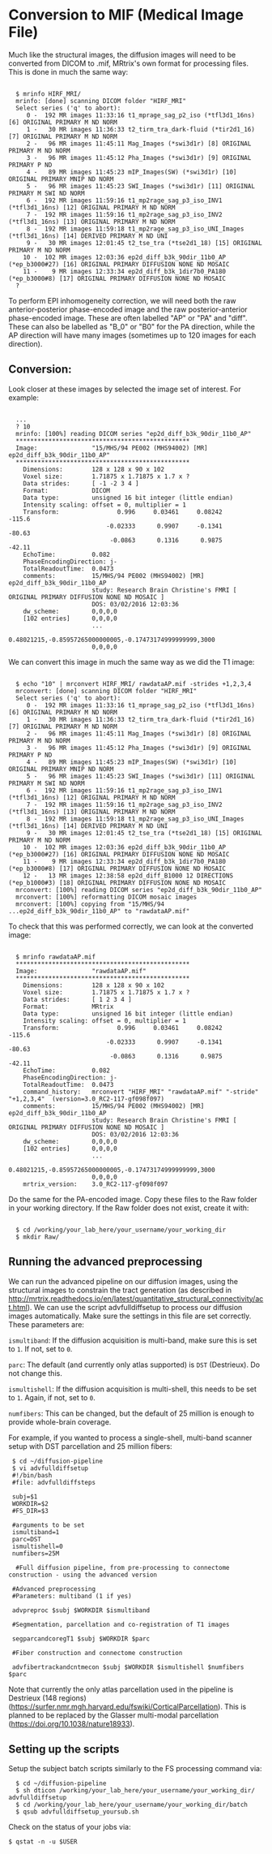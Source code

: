 # Conversion to MIF (Medical Image File)

Much like the structural images, the diffusion images will need to be converted from DICOM to .mif, MRtrix's own format for processing files. This is done in much the same way:

```

  $ mrinfo HIRF_MRI/
  mrinfo: [done] scanning DICOM folder "HIRF_MRI"
  Select series ('q' to abort):
     0 -  192 MR images 11:33:16 t1_mprage_sag_p2_iso (*tfl3d1_16ns) [6] ORIGINAL PRIMARY M ND NORM
     1 -   30 MR images 11:36:33 t2_tirm_tra_dark-fluid (*tir2d1_16) [7] ORIGINAL PRIMARY M ND NORM
     2 -   96 MR images 11:45:11 Mag_Images (*swi3d1r) [8] ORIGINAL PRIMARY M ND NORM
     3 -   96 MR images 11:45:12 Pha_Images (*swi3d1r) [9] ORIGINAL PRIMARY P ND
     4 -   89 MR images 11:45:23 mIP_Images(SW) (*swi3d1r) [10] ORIGINAL PRIMARY MNIP ND NORM
     5 -   96 MR images 11:45:23 SWI_Images (*swi3d1r) [11] ORIGINAL PRIMARY M SWI ND NORM
     6 -  192 MR images 11:59:16 t1_mp2rage_sag_p3_iso_INV1 (*tfl3d1_16ns) [12] ORIGINAL PRIMARY M ND NORM
     7 -  192 MR images 11:59:16 t1_mp2rage_sag_p3_iso_INV2 (*tfl3d1_16ns) [13] ORIGINAL PRIMARY M ND NORM
     8 -  192 MR images 11:59:18 t1_mp2rage_sag_p3_iso_UNI_Images (*tfl3d1_16ns) [14] DERIVED PRIMARY M ND UNI
     9 -   30 MR images 12:01:45 t2_tse_tra (*tse2d1_18) [15] ORIGINAL PRIMARY M ND NORM
    10 -  102 MR images 12:03:36 ep2d_diff_b3k_90dir_11b0_AP (*ep_b3000#27) [16] ORIGINAL PRIMARY DIFFUSION NONE ND MOSAIC
    11 -    9 MR images 12:33:34 ep2d_diff_b3k_1dir7b0_PA180 (*ep_b3000#8) [17] ORIGINAL PRIMARY DIFFUSION NONE ND MOSAIC
  ?

```

To perform EPI inhomogeneity correction, we will need both the raw anterior-posterior phase-encoded image and the raw posterior-anterior phase-encoded image. These are often labelled "AP" or "PA" and "diff". These can also be labelled as "B_0" or "B0" for the PA direction, while the AP direction will have many images (sometimes up to 120 images for each direction).

## Conversion:

Look closer at these images by selected the image set of interest. For example:

```

  ...
  ? 10
  mrinfo: [100%] reading DICOM series "ep2d_diff_b3k_90dir_11b0_AP"
  ************************************************
  Image:               "15/MHS/94 PE002 (MHS94002) [MR] ep2d_diff_b3k_90dir_11b0_AP"
  ************************************************
    Dimensions:        128 x 128 x 90 x 102
    Voxel size:        1.71875 x 1.71875 x 1.7 x ?
    Data strides:      [ -1 -2 3 4 ]
    Format:            DICOM
    Data type:         unsigned 16 bit integer (little endian)
    Intensity scaling: offset = 0, multiplier = 1
    Transform:                0.996     0.03461     0.08242      -115.6
                           -0.02333      0.9907     -0.1341      -80.63
                            -0.0863      0.1316      0.9875      -42.11
    EchoTime:          0.082
    PhaseEncodingDirection: j-
    TotalReadoutTime:  0.0473
    comments:          15/MHS/94 PE002 (MHS94002) [MR] ep2d_diff_b3k_90dir_11b0_AP
                       study: Research Brain Christine's FMRI [ ORIGINAL PRIMARY DIFFUSION NONE ND MOSAIC ]
                       DOS: 03/02/2016 12:03:36
    dw_scheme:         0,0,0,0
    [102 entries]      0,0,0,0
                       ...
                       0.48021215,-0.85957265000000005,-0.17473174999999999,3000
                       0,0,0,0

```

We can convert this image in much the same way as we did the T1 image:

```

  $ echo "10" | mrconvert HIRF_MRI/ rawdataAP.mif -strides +1,2,3,4
  mrconvert: [done] scanning DICOM folder "HIRF_MRI"
  Select series ('q' to abort):
     0 -  192 MR images 11:33:16 t1_mprage_sag_p2_iso (*tfl3d1_16ns) [6] ORIGINAL PRIMARY M ND NORM
     1 -   30 MR images 11:36:33 t2_tirm_tra_dark-fluid (*tir2d1_16) [7] ORIGINAL PRIMARY M ND NORM
     2 -   96 MR images 11:45:11 Mag_Images (*swi3d1r) [8] ORIGINAL PRIMARY M ND NORM
     3 -   96 MR images 11:45:12 Pha_Images (*swi3d1r) [9] ORIGINAL PRIMARY P ND
     4 -   89 MR images 11:45:23 mIP_Images(SW) (*swi3d1r) [10] ORIGINAL PRIMARY MNIP ND NORM
     5 -   96 MR images 11:45:23 SWI_Images (*swi3d1r) [11] ORIGINAL PRIMARY M SWI ND NORM
     6 -  192 MR images 11:59:16 t1_mp2rage_sag_p3_iso_INV1 (*tfl3d1_16ns) [12] ORIGINAL PRIMARY M ND NORM
     7 -  192 MR images 11:59:16 t1_mp2rage_sag_p3_iso_INV2 (*tfl3d1_16ns) [13] ORIGINAL PRIMARY M ND NORM
     8 -  192 MR images 11:59:18 t1_mp2rage_sag_p3_iso_UNI_Images (*tfl3d1_16ns) [14] DERIVED PRIMARY M ND UNI
     9 -   30 MR images 12:01:45 t2_tse_tra (*tse2d1_18) [15] ORIGINAL PRIMARY M ND NORM
    10 -  102 MR images 12:03:36 ep2d_diff_b3k_90dir_11b0_AP (*ep_b3000#27) [16] ORIGINAL PRIMARY DIFFUSION NONE ND MOSAIC
    11 -    9 MR images 12:33:34 ep2d_diff_b3k_1dir7b0_PA180 (*ep_b3000#8) [17] ORIGINAL PRIMARY DIFFUSION NONE ND MOSAIC
    12 -   13 MR images 12:38:58 ep2d_diff_B1000 12 DIRECTIONS (*ep_b1000#3) [18] ORIGINAL PRIMARY DIFFUSION NONE ND MOSAIC
  mrconvert: [100%] reading DICOM series "ep2d_diff_b3k_90dir_11b0_AP"
  mrconvert: [100%] reformatting DICOM mosaic images
  mrconvert: [100%] copying from "15/MHS/94 ...ep2d_diff_b3k_90dir_11b0_AP" to "rawdataAP.mif"

```

To check that this was performed correctly, we can look at the converted image:

```

  $ mrinfo rawdataAP.mif
  ************************************************
  Image:               "rawdataAP.mif"
  ************************************************
    Dimensions:        128 x 128 x 90 x 102
    Voxel size:        1.71875 x 1.71875 x 1.7 x ?
    Data strides:      [ 1 2 3 4 ]
    Format:            MRtrix
    Data type:         unsigned 16 bit integer (little endian)
    Intensity scaling: offset = 0, multiplier = 1
    Transform:                0.996     0.03461     0.08242      -115.6
                           -0.02333      0.9907     -0.1341      -80.63
                            -0.0863      0.1316      0.9875      -42.11
    EchoTime:          0.082
    PhaseEncodingDirection: j-
    TotalReadoutTime:  0.0473
    command_history:   mrconvert "HIRF_MRI" "rawdataAP.mif" "-stride" "+1,2,3,4"  (version=3.0_RC2-117-gf098f097)
    comments:          15/MHS/94 PE002 (MHS94002) [MR] ep2d_diff_b3k_90dir_11b0_AP
                       study: Research Brain Christine's FMRI [ ORIGINAL PRIMARY DIFFUSION NONE ND MOSAIC ]
                       DOS: 03/02/2016 12:03:36
    dw_scheme:         0,0,0,0
    [102 entries]      0,0,0,0
                       ...
                       0.48021215,-0.85957265000000005,-0.17473174999999999,3000
                       0,0,0,0
    mrtrix_version:    3.0_RC2-117-gf098f097

```

Do the same for the PA-encoded image. Copy these files to the Raw folder in your working directory. If the Raw folder does not exist, create it with:

```

  $ cd /working/your_lab_here/your_username/your_working_dir
  $ mkdir Raw/

```

## Running the advanced preprocessing

We can run the advanced pipeline on our diffusion images, using the structural images to constrain the tract generation (as described in http://mrtrix.readthedocs.io/en/latest/quantitative_structural_connectivity/act.html). We can use the script advfulldiffsetup to process our diffusion images automatically. Make sure the settings in this file are set correctly. These parameters are:

`ismultiband`: If the diffusion acquisition is multi-band, make sure this is set to `1`. If not, set to `0`.

`parc`: The default (and currently only atlas supported) is `DST` (Destrieux). Do not change this.

`ismultishell`: If the diffusion acquisition is multi-shell, this needs to be set to `1`. Again, if not, set to `0`.

`numfibers`: This can be changed, but the default of 25 million is enough to provide whole-brain coverage.

For example, if you wanted to process a single-shell, multi-band scanner setup with DST parcellation and 25 million fibers:

``` 
 $ cd ~/diffusion-pipeline
 $ vi advfulldiffsetup
 #!/bin/bash 
 #file: advfulldiffsteps

 subj=$1
 WORKDIR=$2
 #FS_DIR=$3

 #arguments to be set
 ismultiband=1
 parc=DST
 ismultishell=0
 numfibers=25M

  #Full diffusion pipeline, from pre-processing to connectome construction - using the advanced version

 #Advanced preprocessing
 #Parameters: multiband (1 if yes)

 advpreproc $subj $WORKDIR $ismultiband

 #Segmentation, parcellation and co-registration of T1 images

 segparcandcoregT1 $subj $WORKDIR $parc

 #Fiber construction and connectome construction

 advfibertrackandcntmecon $subj $WORKDIR $ismultishell $numfibers $parc

```

Note that currently the only atlas parcellation used in the pipeline is Destrieux (148 regions) (https://surfer.nmr.mgh.harvard.edu/fswiki/CorticalParcellation). This is planned to be replaced by the Glasser multi-modal parcellation (https://doi.org/10.1038/nature18933). 

## Setting up the scripts

Setup the subject batch scripts similarly to the FS processing command via:

```
  $ cd ~/diffusion-pipeline
  $ sh dticon /working/your_lab_here/your_username/your_working_dir/ advfulldiffsetup
  $ cd /working/your_lab_here/your_username/your_working_dir/batch
  $ qsub advfulldiffsetup_yoursub.sh

```

Check on the status of your jobs via:

  `$ qstat -n -u $USER`
  
